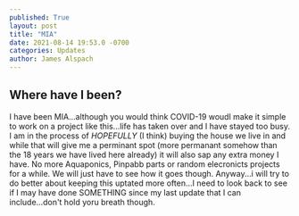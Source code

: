 ```yaml
---
published: True
layout: post
title: "MIA"
date: 2021-08-14 19:53.0 -0700
categories: Updates
author: James Alspach
---
```

## Where have I been?
I have been MIA...although you would think COVID-19 woudl make it simple to work on a project like this...life has taken over and I have stayed too busy. I am in the process of *HOPEFULLY* (I think) buying the house we live in and while that will give me a perminant spot (more permanant somehow than the 18 years we have lived here already) it will also sap any extra money I have. No more Aquaponics, Pinpabb parts or random elecronicts projects for a while. We will just have to see how it goes though.
Anyway...i will try to do better about keeping this uptated more often...I need to look back to see if I may have done SOMETHING since my last update that I can include...don't hold yoru breath though.

